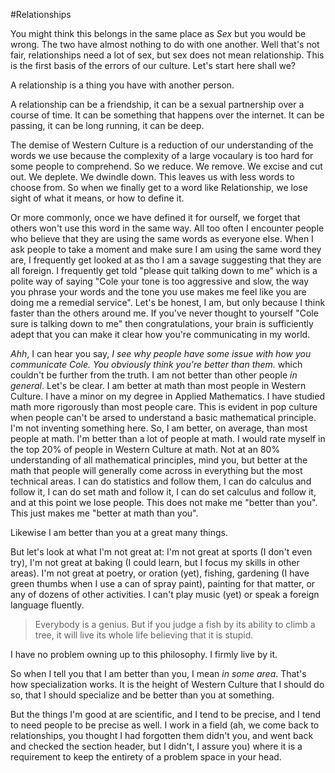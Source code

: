 #Relationships

You might think this belongs in the same place as *Sex* but you would be wrong. The two have almost nothing to do with one another. Well that's not fair, relationships need a lot of sex, but sex does not mean relationship. This is the first basis of the errors of our culture. Let's start here shall we?

A relationship is a thing you have with another person. 

A relationship can be a friendship, it can be a sexual partnership over a course of time. It can be something that happens over the internet. It can be passing, it can be long running, it can be deep.

The demise of Western Culture is a reduction of our understanding of the words we use because the complexity of a large vocaulary is too hard for some people to comprehend. So we reduce. We remove. We excise and cut out. We deplete. We dwindle down. This leaves us with less words to choose from. So when we finally get to a word like Relationship, we lose sight of what it means, or how to define it. 

Or more commonly, once we have defined it for ourself, we forget that others won't use this word in the same way. All too often I encounter people who believe that they are using the same words as everyone else. When I ask people to take a moment and make sure I am using the same word they are, I frequently get looked at as tho I am a savage suggesting that they are all foreign. I frequently get told "please quit talking down to me" which is a polite way of saying "Cole your tone is too aggressive and slow, the way you phrase your words and the tone you use makes me feel like you are doing me a remedial service". Let's be honest, I am, but only because I think faster than the others around me. If you've never thought to yourself "Cole sure is talking down to me" then congratulations, your brain is sufficiently adept that you can make it clear how you're communicating in my world.

_Ahh_, I can hear you say, _I see why people have some issue with how you communicate Cole. You obviously think you're better than them._ which couldn't be further from the truth. I am not better than other people *in general*. Let's be clear. I am better at math than most people in Western Culture. I have a minor on my degree in Applied Mathematics. I have studied math more rigorously than most people care. This is evident in pop culture when people can't be arsed to understand a basic mathematical principle. I'm not inventing something here. So, I am better, on average, than most people at math. I'm better than a lot of people at math. I would rate myself in the top 20% of people in Western Culture at math. Not at an 80% understanding of all mathematical principles, mind you, but better at the math that people will generally come across in everything but the most technical areas. I can do statistics and follow them, I can do calculus and follow it, I can do set math and follow it, I can do set calculus and follow it, and at this point we lose people. This does not make me "better than you". This just makes me "better at math than you". 

Likewise I am better than you at a great many things.

But let's look at what I'm not great at: I'm not great at sports (I don't even try), I'm not great at baking (I could learn, but I focus my skills in other areas). I'm not great at poetry, or oration (yet), fishing, gardening (I have green thumbs when I use a can of spray paint), painting for that matter, or any of dozens of other activities. I can't play music (yet) or speak a foreign language fluently.

> Everybody is a genius. But if you judge a fish by its ability to climb a tree, it will live its whole life believing that it is stupid.

I have no problem owning up to this philosophy. I firmly live by it.

So when I tell you that I am better than you, I mean _in some area_. That's how specialization works. It is the height of Western Culture that I should do so, that I should specialize and be better than you at something.

But the things I'm good at are scientific, and I tend to be precise, and I tend to need people to be precise as well. I work in a field (ah, we come back to relationships, you thought I had forgotten them didn't you, and went back and checked the section header, but I didn't, I assure you) where it is a requirement to keep the entirety of a problem space in your head.

